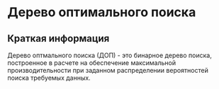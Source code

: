 # Дерево оптимального поиска
## Краткая информация 

Дерево оптмального поиска (ДОП) - это бинарное дерево поиска, построенное в 
расчете на обеспечение максимальной производительности при заданном распределении 
вероятностей поиска требуемых данных.


